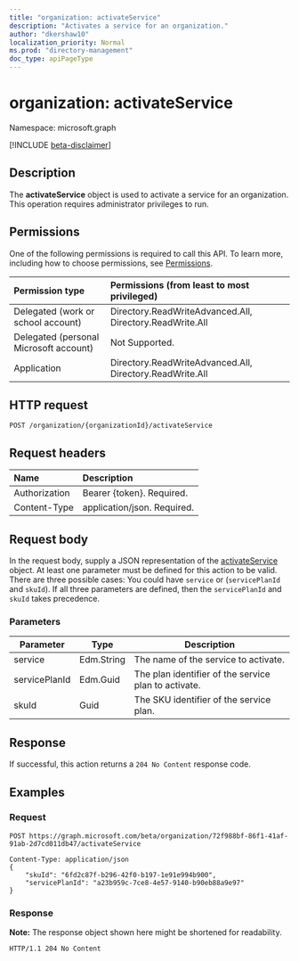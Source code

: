 ```yaml
---
title: "organization: activateService"
description: "Activates a service for an organization."
author: "dkershaw10"
localization_priority: Normal
ms.prod: "directory-management"
doc_type: apiPageType
---
```


# organization: activateService

Namespace: microsoft.graph

[!INCLUDE [beta-disclaimer](../../includes/beta-disclaimer.md)]

## Description

The **activateService** object  is used to activate a service for an organization. This operation requires administrator privileges to run.


## Permissions
One of the following permissions is required to call this API. To learn more, including how to choose permissions, see [Permissions](/graph/permissions-reference).


|Permission type|Permissions (from least to most privileged)|
| :--- | :--- |
| Delegated (work or school account) | Directory.ReadWriteAdvanced.All, Directory.ReadWrite.All|
| Delegated (personal Microsoft account) | Not Supported. |
| Application | Directory.ReadWriteAdvanced.All, Directory.ReadWrite.All|


## HTTP request

<!-- {
  "blockType": "ignored"
}
-->
``` http
POST /organization/{organizationId}/activateService
```

## Request headers
|Name|Description|
|:---|:---|
|Authorization|Bearer {token}. Required.|
|Content-Type|application/json. Required.|

## Request body
In the request body, supply a JSON representation of the [activateService](../resources/activateService) object.
At least one parameter must be defined for this action to be valid. There are three possible cases: You could have `service` or (`servicePlanId` and `skuId`). If all three parameters are defined, then the `servicePlanId` and `skuId` takes precedence.

### Parameters

| Parameter         | Type         | Description                           |
| ----------------- | ------------ | ------------------------------------- |
| service| Edm.String | The name of the service to activate. |
| servicePlanId | Edm.Guid | The plan identifier of the service plan to activate. |
| skuId | Guid | The SKU identifier of the service plan. |

## Response

If successful, this action returns a `204 No Content` response code.

## Examples

### Request
<!-- {
  "blockType": "request",
  "name": "organization_activateservice"
}
-->
``` http
POST https://graph.microsoft.com/beta/organization/72f988bf-86f1-41af-91ab-2d7cd011db47/activateService

Content-Type: application/json
{
    "skuId": "6fd2c87f-b296-42f0-b197-1e91e994b900",
    "servicePlanId": "a23b959c-7ce8-4e57-9140-b90eb88a9e97"
}
```


### Response
**Note:** The response object shown here might be shortened for readability.
<!-- {
  "blockType": "response",
  "truncated": true
}
-->
``` http
HTTP/1.1 204 No Content
```
